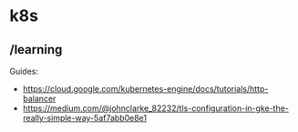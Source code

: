 # k8s

## /learning

Guides:
- https://cloud.google.com/kubernetes-engine/docs/tutorials/http-balancer
- https://medium.com/@johnclarke_82232/tls-configuration-in-gke-the-really-simple-way-5af7abb0e8e1
